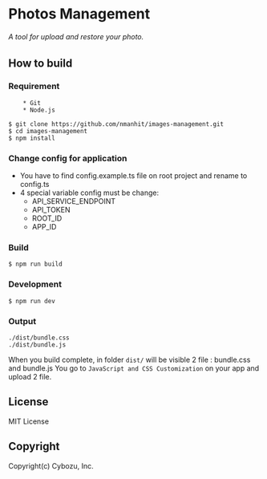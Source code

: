 # Photos Management
###### A tool for upload and restore your photo.

## How to build
### Requirement
```
	* Git
	* Node.js
```
```
$ git clone https://github.com/nmanhit/images-management.git
$ cd images-management
$ npm install
```

### Change config for application
* You have to find config.example.ts file on root project and rename to config.ts
* 4 special variable config must be change:
	* API\_SERVICE\_ENDPOINT
	* API_TOKEN
	* ROOT_ID
	* APP_ID


### Build
```
$ npm run build
```

### Development
```
$ npm run dev
```

### Output
```
./dist/bundle.css
./dist/bundle.js
```
When you build complete, in folder `dist/` will be visible 2 file : bundle.css and bundle.js
You go to `JavaScript and CSS Customization` on your app and upload 2 file.

## License
MIT License

## Copyright
Copyright(c) Cybozu, Inc.